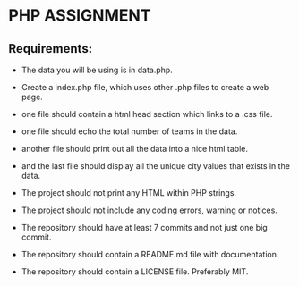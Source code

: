 # PHP ASSIGNMENT

## Requirements:

- The data you will be using is in data.php.

- Create a index.php file, which uses other .php files to create a web page.

- one file should contain a html head section which links to a .css file.

- one file should echo the total number of teams in the data.

- another file should print out all the data into a nice html table.

- and the last file should display all the unique city values that exists in the data.

- The project should not print any HTML within PHP strings.

- The project should not include any coding errors, warning or notices.

- The repository should have at least 7 commits and not just one big commit.

- The repository should contain a README.md file with documentation.

- The repository should contain a LICENSE file. Preferably MIT.
